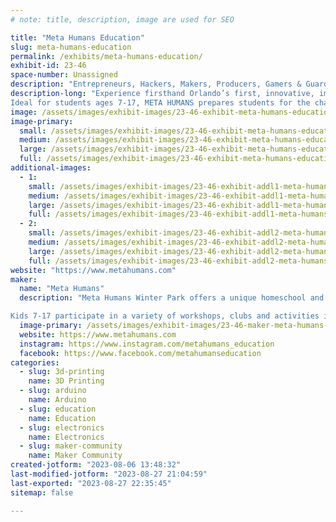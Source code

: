 ```yaml
---
# note: title, description, image are used for SEO

title: "Meta Humans Education"
slug: meta-humans-education
permalink: /exhibits/meta-humans-education/
exhibit-id: 23-46
space-number: Unassigned
description: "Entrepreneurs, Hackers, Makers, Producers, Gamers & Guardians - Which Tracks will you choose?"
description-long: "Experience firsthand Orlando’s first, innovative, immersive educational program utilizing STEM, the Arts and Entrepreneurship.
Ideal for students ages 7-17, META HUMANS prepares students for the challenges and opportunities of the 21st century and provides hands-on activities outside a traditional classroom setting."
image: /assets/images/exhibit-images/23-46-exhibit-meta-humans-education-screen-shot-2023-08-06-at-1-43-03-pm-large.png
image-primary: 
  small: /assets/images/exhibit-images/23-46-exhibit-meta-humans-education-screen-shot-2023-08-06-at-1-43-03-pm-small.png
  medium: /assets/images/exhibit-images/23-46-exhibit-meta-humans-education-screen-shot-2023-08-06-at-1-43-03-pm-medium.png
  large: /assets/images/exhibit-images/23-46-exhibit-meta-humans-education-screen-shot-2023-08-06-at-1-43-03-pm-large.png
  full: /assets/images/exhibit-images/23-46-exhibit-meta-humans-education-screen-shot-2023-08-06-at-1-43-03-pm-full.png
additional-images: 
  - 1:
    small: /assets/images/exhibit-images/23-46-exhibit-addl1-meta-humans-education-screen-shot-2023-08-06-at-1-43-16-pm-small.png
    medium: /assets/images/exhibit-images/23-46-exhibit-addl1-meta-humans-education-screen-shot-2023-08-06-at-1-43-16-pm-medium.png
    large: /assets/images/exhibit-images/23-46-exhibit-addl1-meta-humans-education-screen-shot-2023-08-06-at-1-43-16-pm-large.png
    full: /assets/images/exhibit-images/23-46-exhibit-addl1-meta-humans-education-screen-shot-2023-08-06-at-1-43-16-pm-full.png
  - 2:
    small: /assets/images/exhibit-images/23-46-exhibit-addl2-meta-humans-education-screen-shot-2023-08-06-at-1-43-52-pm-small.png
    medium: /assets/images/exhibit-images/23-46-exhibit-addl2-meta-humans-education-screen-shot-2023-08-06-at-1-43-52-pm-medium.png
    large: /assets/images/exhibit-images/23-46-exhibit-addl2-meta-humans-education-screen-shot-2023-08-06-at-1-43-52-pm-large.png
    full: /assets/images/exhibit-images/23-46-exhibit-addl2-meta-humans-education-screen-shot-2023-08-06-at-1-43-52-pm-full.png
website: "https://www.metahumans.com"
maker: 
  name: "Meta Humans"
  description: "Meta Humans Winter Park offers a unique homeschool and after school membership option for families who are interested in helping their children nurture curiosity and inspire innovation to prepare them for the future.

Kids 7-17 participate in a variety of workshops, clubs and activities in technology, science and business: improv, magic, hydroponics, CAD, gaming, financial literacy, arts, hands-on science and more."
  image-primary: /assets/images/exhibit-images/23-46-maker-meta-humans-education-logo-metahumans-vertical-2019-rgb-transparent-medium.png
  website: https://www.metahumans.com
  instagram: https://www.instagram.com/metahumans_education
  facebook: https://www.facebook.com/metahumanseducation
categories: 
  - slug: 3d-printing
    name: 3D Printing
  - slug: arduino
    name: Arduino
  - slug: education
    name: Education
  - slug: electronics
    name: Electronics
  - slug: maker-community
    name: Maker Community
created-jotform: "2023-08-06 13:48:32"
last-modified-jotform: "2023-08-27 21:04:59"
last-exported: "2023-08-27 22:35:45"
sitemap: false

---
```

